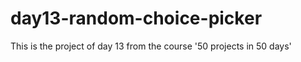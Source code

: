 # day13-random-choice-picker
 This is the project of day 13 from the course '50 projects in 50 days'
